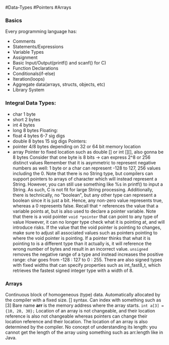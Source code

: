 #Data-Types #Pointers #Arrays
### Basics
Every programming language has:
- Comments
- Statements/Expressions
- Variable Types
- Assignment
- Basic Input/Output(printf() and scanf() for C)
- Function Declarations
- Conditionals(if-else)
- Iteration(loops)
- Aggregate data(arrays, structs, objects, etc)
- Library System
### Integral Data Types:
- char           1 byte
- short          2 bytes
- int              4 bytes
- long           8 bytes
Floating:
- float           4 bytes 6-7 sig digs
- double       8 bytes  15 sig digs
Pointers:
- pointer       4/8 bytes depending on 32 or 64 bit memory location
- array           Pointer to fixed location such as double [] or int [][], also gonna be 8 bytes
Consider that one byte is 8 bits -> can express 2^8 or 256 distinct values
Remember that it is asymmetric to represent negative numbers as well: 1 byte or a char can represent -128 to 127, 256 values including the 0. 
Note that there is no String type, but compilers can support pointers to arrays of character which will instead represent a String. However, you can still use something like %s in printf() to input a String. 
As such, C is not fit for large String processing. 
Additionally, there is technically, no "boolean", but any other type can represent a boolean since it is just a bit. Hence, any non-zero value represents true, whereas a 0 represents false. 
Recall that `*` references the value that a variable points at, but is also used to declare a pointer variable. 
Note that there is a void pointer `void *pointer` that can point to any type of value
However, it can no longer type check what it is pointing at, and will introduce risks. 
If the value that the void pointer is pointing to changes, make sure to adjust all associated values such as pointers pointing to where the void pointer is pointing. 
If a pointer thinks that what it is pointing to is a different type than it actually is, it will reference the wrong number of bytes and result in an incorrect value. 
`unsigned` removes the negative range of a type and instead increases the positive range: char goes from -128 : 127 to 0 : 255. 
There are also signed types with fixed widths that can specify properties such as int_fast8_t, which retrieves the fastest signed integer type with a width of 8. 
### Arrays
Continuous block of homogeneous (type) data. 
Automatically allocated by the compiler with a fixed size. 
[] syntax. 
Can index with something such as [3]
Bare name **arr** is the memory address where the array starts. 
`int a[3] = {10, 20, 30};`
Location of an array is not changeable, and their location reference is also not changeable whereas pointers can change their location reference and their location. 
The location of an array is also determined by the compiler. 
No concept of understanding its length: you cannot get the length of the array using something such as arr.length like in Java. 